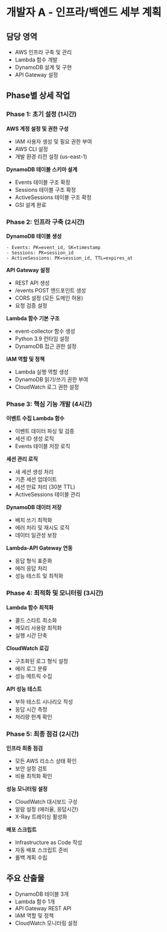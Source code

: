 # 개발자 A - 인프라/백엔드 세부 계획

## 담당 영역
- AWS 인프라 구축 및 관리
- Lambda 함수 개발
- DynamoDB 설계 및 구현
- API Gateway 설정

## Phase별 상세 작업

### Phase 1: 초기 설정 (1시간)
**AWS 계정 설정 및 권한 구성**
- IAM 사용자 생성 및 필요 권한 부여
- AWS CLI 설정
- 개발 환경 리전 설정 (us-east-1)

**DynamoDB 테이블 스키마 설계**
- Events 테이블 구조 확정
- Sessions 테이블 구조 확정
- ActiveSessions 테이블 구조 확정
- GSI 설계 완료

### Phase 2: 인프라 구축 (2시간)
**DynamoDB 테이블 생성**
```
- Events: PK=event_id, SK=timestamp
- Sessions: PK=session_id
- ActiveSessions: PK=session_id, TTL=expires_at
```

**API Gateway 설정**
- REST API 생성
- /events POST 엔드포인트 생성
- CORS 설정 (모든 도메인 허용)
- 요청 검증 설정

**Lambda 함수 기본 구조**
- event-collector 함수 생성
- Python 3.9 런타임 설정
- DynamoDB 접근 권한 설정

**IAM 역할 및 정책**
- Lambda 실행 역할 생성
- DynamoDB 읽기/쓰기 권한 부여
- CloudWatch 로그 권한 설정

### Phase 3: 핵심 기능 개발 (4시간)
**이벤트 수집 Lambda 함수**
- 이벤트 데이터 파싱 및 검증
- 세션 ID 생성 로직
- Events 테이블 저장 로직

**세션 관리 로직**
- 새 세션 생성 처리
- 기존 세션 업데이트
- 세션 만료 처리 (30분 TTL)
- ActiveSessions 테이블 관리

**DynamoDB 데이터 저장**
- 배치 쓰기 최적화
- 에러 처리 및 재시도 로직
- 데이터 일관성 보장

**Lambda-API Gateway 연동**
- 응답 형식 표준화
- 에러 응답 처리
- 성능 테스트 및 최적화

### Phase 4: 최적화 및 모니터링 (3시간)
**Lambda 함수 최적화**
- 콜드 스타트 최소화
- 메모리 사용량 최적화
- 실행 시간 단축

**CloudWatch 로깅**
- 구조화된 로그 형식 설정
- 에러 로그 분류
- 성능 메트릭 수집

**API 성능 테스트**
- 부하 테스트 시나리오 작성
- 응답 시간 측정
- 처리량 한계 확인

### Phase 5: 최종 점검 (2시간)
**인프라 최종 점검**
- 모든 AWS 리소스 상태 확인
- 보안 설정 검토
- 비용 최적화 확인

**성능 모니터링 설정**
- CloudWatch 대시보드 구성
- 알람 설정 (에러율, 응답시간)
- X-Ray 트레이싱 활성화

**배포 스크립트**
- Infrastructure as Code 작성
- 자동 배포 스크립트 준비
- 롤백 계획 수립

## 주요 산출물
- DynamoDB 테이블 3개
- Lambda 함수 1개
- API Gateway REST API
- IAM 역할 및 정책
- CloudWatch 모니터링 설정